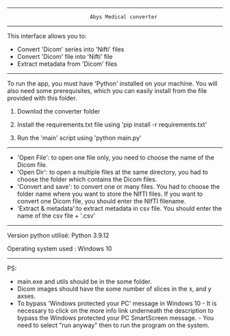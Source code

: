 ----------------------------------------------------------------------------------------
                               Abys Medical converter
----------------------------------------------------------------------------------------
This interface allows you to:
- Convert 'Dicom' series into 'Nifti' files
- Convert 'Dicom' file into 'Nifti' file
- Extract metadata from 'Dicom' files

----------------------------------------------------------------------------------------

To run the app, you must have 'Python' installed on your machine. You will also need some prerequisites, which you can easily install from the file provided with this folder.

1. Downlod the converter folder

2. Install the requirements.txt file using 'pip install -r requirements.txt'

3. Run the 'main' script using 'python main.py'

----------------------------------------------------------------------------------------

- 'Open File': to open one file only, you need to choose the name of the Dicom file.
- 'Open Dir': to open a multiple files at the same directory, you had to choose the folder which contains the Dicom files.
- 'Convert and save': to convert one or many files. You had to choose the folder name where you want to store the NIfTI files. If you want to convert one Dicom file, you should enter the NIfTI filename.
- 'Extract & metadata':to extract metadata in csv file. You should enter the name of the csv file + '.csv'

----------------------------------------------------------------------------------------

Version python utilisé:  Python 3.9.12 

Operating system used : Windows 10

----------------------------------------------------------------------------------------

PS: 
- main.exe and utils should be in the some folder.
- Dicom images should have the some number of slices in the x, and y axses.  
- To bypass 'Windows protected your PC' message in Windows 10 
        - It is necessary to click on the more info link underneath the description to bypass the Windows protected your PC SmartScreen message.
        - You need to select "run anyway" then to run the program on the system.
